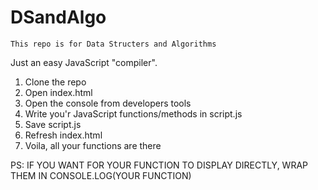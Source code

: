 # DSandAlgo

	This repo is for Data Structers and Algorithms

Just an easy JavaScript "compiler".

1. Clone the repo
2. Open index.html
3. Open the console from developers tools
4. Write you'r JavaScript functions/methods in script.js
5. Save script.js
6. Refresh index.html
7. Voila, all your functions are there

PS: IF YOU WANT FOR YOUR FUNCTION TO DISPLAY DIRECTLY, WRAP THEM IN CONSOLE.LOG(YOUR FUNCTION)